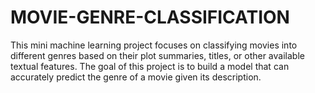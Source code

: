 # MOVIE-GENRE-CLASSIFICATION
This mini machine learning project focuses on classifying movies into different genres based on their plot summaries, titles, or other available textual features. The goal of this project is to build a model that can accurately predict the genre of a movie given its description.
